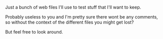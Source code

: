 Just a bunch of web files I'll use to test stuff that I'll want to keep.

Probably useless to you and I'm pretty sure there wont be any comments, so without the context of the different files you might get lost?

But feel free to look around.